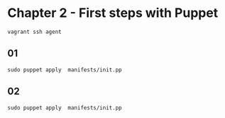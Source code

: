 # Chapter 2 - First steps with Puppet

	vagrant ssh agent

## 01

	sudo puppet apply  manifests/init.pp


## 02 

	sudo puppet apply  manifests/init.pp

